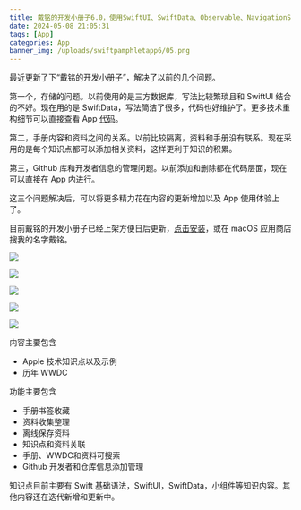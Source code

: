 ```yaml
---
title: 戴铭的开发小册子6.0，使用SwiftUI、SwiftData、Observable、NavigationSplitView 进行了重构
date: 2024-05-08 21:05:31
tags: [App]
categories: App
banner_img: /uploads/swiftpamphletapp6/05.png
---
```


最近更新了下“戴铭的开发小册子”，解决了以前的几个问题。

第一个，存储的问题。以前使用的是三方数据库，写法比较繁琐且和 SwiftUI 结合的不好。现在用的是 SwiftData，写法简洁了很多，代码也好维护了。更多技术重构细节可以直接查看 App [代码](https://github.com/ming1016/SwiftPamphletApp)。

第二，手册内容和资料之间的关系。以前比较隔离，资料和手册没有联系。现在采用的是每个知识点都可以添加相关资料，这样更利于知识的积累。

第三，Github 库和开发者信息的管理问题。以前添加和删除都在代码层面，现在可以直接在 App 内进行。

这三个问题解决后，可以将更多精力花在内容的更新增加以及 App 使用体验上了。

目前戴铭的开发小册子已经上架方便日后更新，[点击安装](https://apps.apple.com/cn/app/%E6%88%B4%E9%93%AD%E7%9A%84%E5%BC%80%E5%8F%91%E5%B0%8F%E5%86%8C%E5%AD%90/id1609702529?mt=12)，或在 macOS 应用商店搜我的名字戴铭。


![](/uploads/swiftpamphletapp6/01.png)

![](/uploads/swiftpamphletapp6/02.png)

![](/uploads/swiftpamphletapp6/03.png)

![](/uploads/swiftpamphletapp6/04.png)

![](/uploads/swiftpamphletapp6/05.png)

内容主要包含

- Apple 技术知识点以及示例
- 历年 WWDC

功能主要包含

- 手册书签收藏
- 资料收集整理
- 离线保存资料
- 知识点和资料关联
- 手册、WWDC和资料可搜索
- Github 开发者和仓库信息添加管理

知识点目前主要有 Swift 基础语法，SwiftUI，SwiftData，小组件等知识内容。其他内容还在迭代新增和更新中。